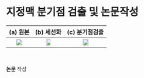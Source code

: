 # 지정맥 분기점 검출 및 논문작성  

(a) __원본__ |  (b) __세선화__ | (c) __분기점검출__ |
|:-----------:|:--------------:|:-----------------:|
<img src="https://user-images.githubusercontent.com/57060127/108804956-1cbae080-75e2-11eb-847f-bc6daf3e48a0.jpg">  | <img src="https://user-images.githubusercontent.com/57060127/108804954-1c224a00-75e2-11eb-82c8-b3a1f015a9d5.JPG" width="40%"> | <img src="https://user-images.githubusercontent.com/57060127/108804959-1dec0d80-75e2-11eb-9b72-ad4a2322ace8.JPG" width="40%"> 
<br>

__논문__ 작성  
